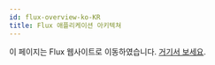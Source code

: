 ```yaml
---
id: flux-overview-ko-KR
title: Flux 애플리케이션 아키텍쳐
---
```


이 페이지는 Flux 웹사이트로 이동하였습니다. [거기서 보세요](http://facebook.github.io/flux/docs/overview.html).
